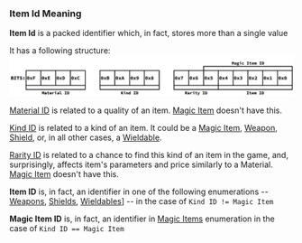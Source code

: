 ### Item Id Meaning

**Item Id** is a packed identifier which, in fact, stores more than a single value

It has a following structure:
![Item Id structure](./ItemId.gif)

[Material ID](../Enumerations/ALM/ItemMaterial.md) is related to a quality of an item. [Magic Item](../Enumerations/ALM/MagicItem.md) doesn't have this.

[Kind ID](../Enumerations/ALM/ItemKind.md) is related to a kind of an item. It could be a [Magic Item](../Enumerations/ALM/MagicItem.md), [Weapon](../Enumerations/ALM/WeaponItem.md), [Shield](../Enumerations/ALM/ShieldItem.md), or, in all other cases, a [Wieldable](../Enumerations/ALM/WieldableItem.md).

[Rarity ID](../Enumerations/ALM/ItemRarity.md) is related to a chance to find this kind of an item in the game, and, surprisingly, affects item's parameters and price similarly to a Material. [Magic Item](../Enumerations/ALM/MagicItem.md) doesn't have this.

**Item ID** is, in fact, an identifier in one of the following enumerations -- [Weapons](../Enumerations/ALM/WeaponItem.md), [Shields](../Enumerations/ALM/ShieldItem.md), [Wieldables](../Enumerations/ALM/WieldableItem.md)] -- in the case of `Kind ID != Magic Item`

**Magic Item ID** is, in fact, an identifier in [Magic Items](../Enumerations/ALM/MagicItem.md) enumeration in the case of `Kind ID == Magic Item`
